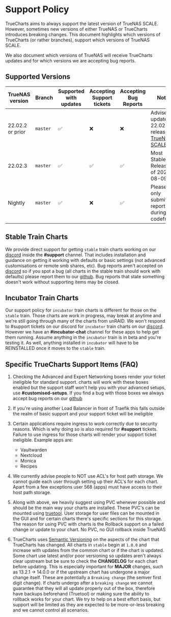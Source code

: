 # Support Policy

TrueCharts aims to always support the latest version of TrueNAS SCALE.
However, sometimes new versions of either TrueNAS or TrueCharts introduces breaking changes.
This document highlights which versions of TrueCharts (or rather branches), support which versions of TrueNAS SCALE.

We also document which versions of TrueNAS will receive TrueCharts updates and for which versions we are accepting bug reports.

## Supported Versions

| TrueNAS version  | Branch   | Supported with updates | Accepting Support tickets | Accepting Bug Reports | Notes                                                                                                          |
| ---------------- | -------- | ---------------------- | ------------------------- | -------------------- | -------------------------------------------------------------------------------------------------------------- |
| 22.02.2 or prior | `master` | :white_check_mark:     | :x:                       | :x:                  | Advised to update to 22.02.3 release of [TrueNAS SCALE](https://www.truenas.com/docs/scale/scalereleasenotes/) |
| 22.02.3          | `master` | :white_check_mark:     | :white_check_mark:        | :white_check_mark:   | Most Stable Release as of 2022-08-09                                                                           |
| Nightly          | `master` | :white_check_mark:     | :x:                       | :white_check_mark:   | Please only submit bug reports during codefreeze                                                                |

## Stable Train Charts

We provide direct support for getting `stable` train charts working on our [discord](https://discord.gg/tVsPTHWTtr) inside the **#support** channel.
That includes installation and guidance on getting it working with defaults or basic settings (not advanced customisations or remote smb shares, etc).
Bug reports aren't accepted on [discord](https://discord.gg/tVsPTHWTtr) so if you spot a bug (all charts in the stable train should work with defaults)
please report them to our [github](https://github.com/truecharts/charts/issues/new/choose). Bug reports that state something doesn't work without supporting items may be closed.

## Incubator Train Charts

Our support policy for `incubator` train charts is different for those on the `stable` train. Those charts are work in progress, 
may break at anytime and we're still going through many of the charts from unRAID. We won't respond to #support tickets on our discord for `incubator` train
charts on our [discord](https://discord.gg/tVsPTHWTtr). However we have an **#incubator-chat** channel for these apps to help get them running. Assume anything
in the `incubator` train is in beta and you're testing it. As well, anything installed in `incubator` will have to be REINSTALLED once it moves to the `stable` train.

## Specific TrueCharts Support Items (FAQ)

1. Checking the Advanced and Expert Networking boxes render your ticket ineligible for standard support.
   charts will work with these boxes enabled but the support staff won't help you with your advanced setups, use **#customised-setups**.
   If you find a bug with those boxes we always accept bug reports on our [github](https://github.com/truecharts/charts/issues/new/choose)

2. If you're using another Load Balancer in front of Traefik this falls outside the realm
   of basic support and your support ticket will be ineligible

3. Certain applications require ingress to work correctly due to security reasons.
   Which is why doing so is also required for **#support** tickets.
   Failure to use ingress for those charts will render your support ticket ineligible. Example apps are:
   - Vaultwarden
   - Nextcloud
   - Monica
   - Recipes

4. We currently advise people to NOT use ACL's for host path storage. We cannot guide each user through setting up their ACL's for each chart.
   Apart from a few exceptions user 568 (apps) must have access to their host path storage.

5. Along with above, we heavily suggest using PVC whenever possible and should be the main way your charts are installed.
   These PVC's can be mounted using [truetool](https://github.com/truecharts/truetool).
   User storage for user files can be mounted in the GUI and for certain charts there's specific sections for this storage.
   The reason for using PVC with charts is the Rollback support on a failed change or update to your chart. No PVC, no GUI rollback inside TrueNAS

6. TrueCharts uses [Semantic Versioning](https://semver.org/) on the aspects of the chart that TrueCharts has changed.
   All charts in `stable` begin at `1.0.0` and increase with updates from the common chart or if the chart is updated.
   Some chart use latest and/or poor versioning so updates aren't always clear upstream but be sure to check the **CHANGELOG** for each chart before updating.
   This is especially important for **MAJOR** changes, such as 13.2.1 -> 14.0.0 or if the upstream chart has undergone a major change itself.
   These are potentially a `Breaking change` (the semver first digit change). If charts undergo after a `breaking change` we cannot guarantee that they will
   all update properly out of the box, therefore have backups beforehand (Truetool) or making sure the ability to rollback works for your chart.
   We try to help on a best effort basis, but support will be limited as they are expected to be more-or-less breaking and we cannot control all scenarios.